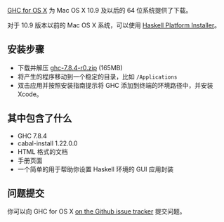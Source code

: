 [GHC for OS X](http://ghcformacosx.github.io/) 为 Mac OS X 10.9 及以后的
64 位系统提供了下载。

对于 10.9 版本以前的 Mac OS X 系统，可以使用 [Haskell Platform Installer](https://www.haskell.org/platform/mac.html)。

## 安装步骤

* 下载并解压 [ghc-7.8.4-r0.zip](https://github.com/ghcformacosx/ghc-dot-app/releases/download/v7.8.4-r0/ghc-7.8.4-r0.zip) (165MB)
* 将产生的程序移动到一个稳定的目录，比如 `/Applications`
* 双击应用并按照安装指南提示将 GHC 添加到终端的环境路径中，并安装 Xcode。

## 其中包含了什么

* GHC 7.8.4
* cabal-install 1.22.0.0
* HTML 格式的文档
* 手册页面
* 一个简单的用于帮助你设置 Haskell 环境的 GUI 应用封装

## 问题提交

你可以向 GHC for OS X [on the Github issue tracker](https://github.com/ghcformacosx/ghc-dot-app/issues) 提交问题。
